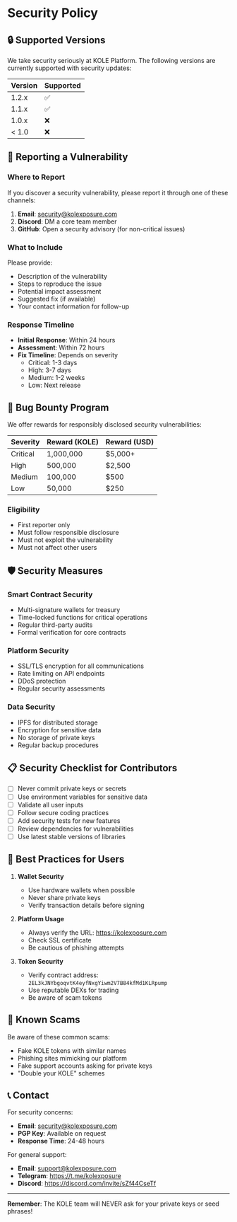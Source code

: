 # Security Policy

## 🔒 Supported Versions

We take security seriously at KOLE Platform. The following versions are currently supported with security updates:

| Version | Supported          |
| ------- | ------------------ |
| 1.2.x   | :white_check_mark: |
| 1.1.x   | :white_check_mark: |
| 1.0.x   | :x:                |
| < 1.0   | :x:                |

## 🚨 Reporting a Vulnerability

### Where to Report
If you discover a security vulnerability, please report it through one of these channels:

1. **Email**: security@kolexposure.com
2. **Discord**: DM a core team member
3. **GitHub**: Open a security advisory (for non-critical issues)

### What to Include
Please provide:
- Description of the vulnerability
- Steps to reproduce the issue
- Potential impact assessment
- Suggested fix (if available)
- Your contact information for follow-up

### Response Timeline
- **Initial Response**: Within 24 hours
- **Assessment**: Within 72 hours
- **Fix Timeline**: Depends on severity
  - Critical: 1-3 days
  - High: 3-7 days
  - Medium: 1-2 weeks
  - Low: Next release

## 🎁 Bug Bounty Program

We offer rewards for responsibly disclosed security vulnerabilities:

| Severity | Reward (KOLE) | Reward (USD) |
|----------|--------------|--------------|
| Critical | 1,000,000    | $5,000+      |
| High     | 500,000      | $2,500       |
| Medium   | 100,000      | $500         |
| Low      | 50,000       | $250         |

### Eligibility
- First reporter only
- Must follow responsible disclosure
- Must not exploit the vulnerability
- Must not affect other users

## 🛡️ Security Measures

### Smart Contract Security
- Multi-signature wallets for treasury
- Time-locked functions for critical operations
- Regular third-party audits
- Formal verification for core contracts

### Platform Security
- SSL/TLS encryption for all communications
- Rate limiting on API endpoints
- DDoS protection
- Regular security assessments

### Data Security
- IPFS for distributed storage
- Encryption for sensitive data
- No storage of private keys
- Regular backup procedures

## 📋 Security Checklist for Contributors

- [ ] Never commit private keys or secrets
- [ ] Use environment variables for sensitive data
- [ ] Validate all user inputs
- [ ] Follow secure coding practices
- [ ] Add security tests for new features
- [ ] Review dependencies for vulnerabilities
- [ ] Use latest stable versions of libraries

## 🔐 Best Practices for Users

1. **Wallet Security**
   - Use hardware wallets when possible
   - Never share private keys
   - Verify transaction details before signing

2. **Platform Usage**
   - Always verify the URL: https://kolexposure.com
   - Check SSL certificate
   - Be cautious of phishing attempts

3. **Token Security**
   - Verify contract address: `2EL3kJNYbgoqvtK4eyfNxgYiwm2V7B84kfMd1KLRpump`
   - Use reputable DEXs for trading
   - Be aware of scam tokens

## 🚫 Known Scams

Be aware of these common scams:
- Fake KOLE tokens with similar names
- Phishing sites mimicking our platform
- Fake support accounts asking for private keys
- "Double your KOLE" schemes

## 📞 Contact

For security concerns:
- **Email**: security@kolexposure.com
- **PGP Key**: Available on request
- **Response Time**: 24-48 hours

For general support:
- **Email**: support@kolexposure.com
- **Telegram**: https://t.me/kolexposure
- **Discord**: https://discord.com/invite/sZf44CseTf

---

**Remember**: The KOLE team will NEVER ask for your private keys or seed phrases!